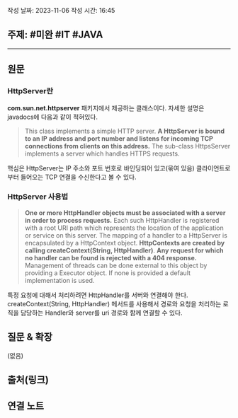 작성 날짜: 2023-11-06
작성 시간: 16:45

## 주제: #미완 #IT #JAVA 

----
## 원문

### HttpServer란
**com.sun.net.httpserver** 패키지에서 제공하는 클래스이다. 자세한 설명은 javadocs에 다음과 같이 적혀있다.

> This class implements a simple HTTP server. **A HttpServer is bound to an IP address and port number and listens for incoming TCP connections from clients on this address.** The sub-class HttpsServer implements a server which handles HTTPS requests.

핵심은 HttpServer는 IP 주소와 포트 번호로 바인딩되어 있고(묶여 있음) 클라이언트로부터 들어오는 TCP 연결을 수신한다고 볼 수 있다.

### HttpServer 사용법

> **One or more HttpHandler objects must be associated with a server in order to process requests.** Each such HttpHandler is registered with a root URI path which represents the location of the application or service on this server. The mapping of a handler to a HttpServer is encapsulated by a HttpContext object. **HttpContexts are created by calling createContext(String, HttpHandler)**. **Any request for which no handler can be found is rejected with a 404 response.** Management of threads can be done external to this object by providing a Executor object. If none is provided a default implementation is used.

특정 요청에 대해서 처리하려면 HttpHandler를 서버와 연결해야 한다.  createContext(String, HttpHandler) 메서드를 사용해서 경로와 요청을 처리하는 로직을 담당하는 Handler와 server를 uri 경로와 함께 연결할 수 있다.


## 질문 & 확장

(없음)

## 출처(링크)


## 연결 노트










